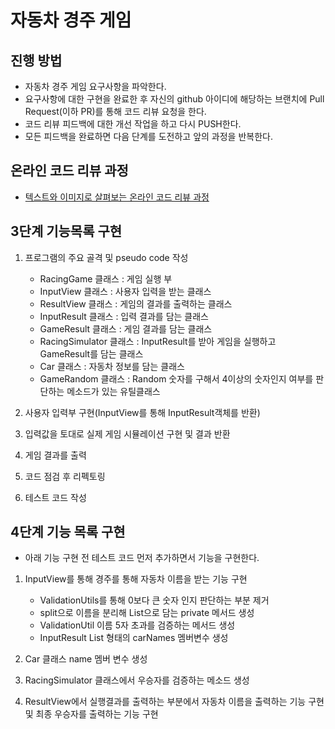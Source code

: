 # 자동차 경주 게임
## 진행 방법
* 자동차 경주 게임 요구사항을 파악한다.
* 요구사항에 대한 구현을 완료한 후 자신의 github 아이디에 해당하는 브랜치에 Pull Request(이하 PR)를 통해 코드 리뷰 요청을 한다.
* 코드 리뷰 피드백에 대한 개선 작업을 하고 다시 PUSH한다.
* 모든 피드백을 완료하면 다음 단계를 도전하고 앞의 과정을 반복한다.

## 온라인 코드 리뷰 과정
* [텍스트와 이미지로 살펴보는 온라인 코드 리뷰 과정](https://github.com/next-step/nextstep-docs/tree/master/codereview)

## 3단계 기능목록 구현
1. 프로그램의 주요 골격 및 pseudo code 작성
    - RacingGame 클래스 : 게임 실행 부
    - InputView 클래스 : 사용자 입력을 받는 클래스
    - ResultView 클래스 : 게임의 결과를 출력하는 클래스
    - InputResult 클래스 : 입력 결과를 담는 클래스
    - GameResult 클래스 : 게임 결과를 담는 클래스
    - RacingSimulator 클래스 : InputResult를 받아 게임을 실행하고 GameResult를 담는 클래스 
    - Car 클래스 : 자동차 정보를 담는 클래스
    - GameRandom 클래스 : Random 숫자를 구해서 4이상의 숫자인지 여부를 판단하는 메소드가 있는 유틸클래스
    
2. 사용자 입력부 구현(InputView를 통해 InputResult객체를 반환)
3. 입력값을 토대로 실제 게임 시뮬레이션 구현 및 결과 반환
4. 게임 결과를 출력
5. 코드 점검 후 리펙토링
6. 테스트 코드 작성

## 4단계 기능 목록 구현
- 아래 기능 구현 전 테스트 코드 먼저 추가하면서 기능을 구현한다.

1. InputView를 통해 경주를 통해 자동차 이름을 받는 기능 구현
    - ValidationUtils를 통해 0보다 큰 숫자 인지 판단하는 부분 제거
    - split으로 이름을 분리해 List<String>으로 담는 private 메서드 생성
    - ValidationUtil 이름 5자 초과를 검증하는 메서드 생성
    - InputResult List<String> 형태의 carNames 멤버변수 생성

2. Car 클래스 name 멤버 변수 생성
3. RacingSimulator 클래스에서 우승자를 검증하는 메소드 생성
4. ResultView에서 실행결과를 출력하는 부분에서 자동차 이름을 출력하는 기능 구현 및 최종 우승자를 출력하는 기능 구현
